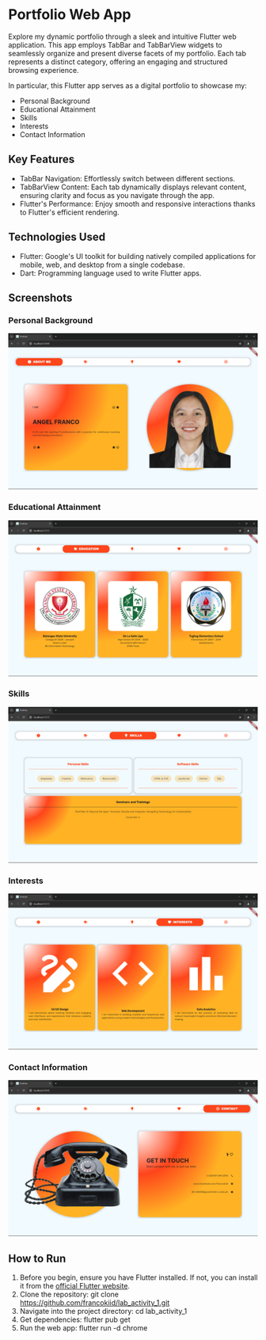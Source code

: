 # Portfolio Web App
Explore my dynamic portfolio through a sleek and intuitive Flutter web application. This app employs TabBar and TabBarView widgets to seamlessly organize and present diverse facets of my portfolio. Each tab represents a distinct category, offering an engaging and structured browsing experience.

In particular, this Flutter app serves as a digital portfolio to showcase my:
- Personal Background
- Educational Attainment
- Skills
- Interests
- Contact Information

## Key Features
- TabBar Navigation: Effortlessly switch between different sections.
- TabBarView Content: Each tab dynamically displays relevant content, ensuring clarity and focus as you navigate through the app.
- Flutter's Performance: Enjoy smooth and responsive interactions thanks to Flutter's efficient rendering.
  
## Technologies Used
- Flutter: Google's UI toolkit for building natively compiled applications for mobile, web, and desktop from a single codebase.
- Dart: Programming language used to write Flutter apps.
  
## Screenshots
### Personal Background
![1-personal-bg](https://github.com/francokiid/lab_activity_1/blob/main/screenshots/1_personal_bg.png)
### Educational Attainment
![2-education](https://github.com/francokiid/lab_activity_1/blob/main/screenshots/2_education.png)
### Skills
![3-skills](https://github.com/francokiid/lab_activity_1/blob/main/screenshots/3_skills.png)
### Interests
![4-interests](https://github.com/francokiid/lab_activity_1/blob/main/screenshots/4_interests.png)
### Contact Information
![5-contact](https://github.com/francokiid/lab_activity_1/blob/main/screenshots/5_contact.png)

## How to Run
1. Before you begin, ensure you have Flutter installed. If not, you can install it from the [official Flutter website](https://flutter.dev/docs/get-started/install).
2. Clone the repository: git clone https://github.com/francokiid/lab_activity_1.git
3. Navigate into the project directory: cd lab_activity_1
4. Get dependencies: flutter pub get
5. Run the web app: flutter run -d chrome
